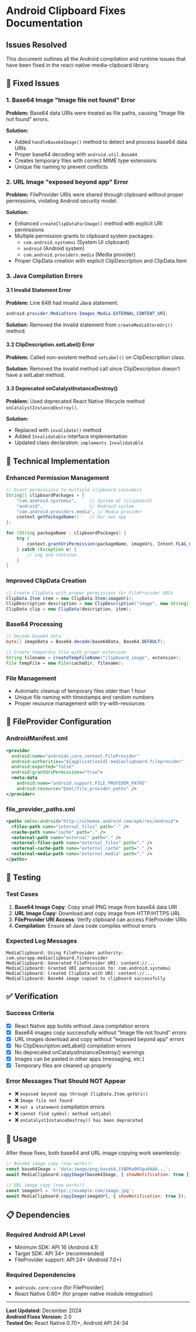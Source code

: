 # Android Clipboard Fixes Documentation

## Issues Resolved

This document outlines all the Android compilation and runtime issues that have been fixed in the react-native-media-clipboard library.

## 🐛 Fixed Issues

### 1. Base64 Image "Image file not found" Error

**Problem:** Base64 data URIs were treated as file paths, causing "Image file not found" errors.

**Solution:**

- Added `handleBase64Image()` method to detect and process base64 data URIs
- Proper base64 decoding with `android.util.Base64`
- Creates temporary files with correct MIME type extensions
- Unique file naming to prevent conflicts

### 2. URL Image "exposed beyond app" Error

**Problem:** FileProvider URIs were shared through clipboard without proper permissions, violating Android security model.

**Solution:**

- Enhanced `createClipDataForImage()` method with explicit URI permissions
- Multiple permission grants to clipboard system packages:
  - `com.android.systemui` (System UI clipboard)
  - `android` (Android system)
  - `com.android.providers.media` (Media provider)
- Proper ClipData creation with explicit ClipDescription and ClipData.Item

### 3. Java Compilation Errors

#### 3.1 Invalid Statement Error

**Problem:** Line 648 had invalid Java statement:

```java
android.provider.MediaStore.Images.Media.EXTERNAL_CONTENT_URI;
```

**Solution:** Removed the invalid statement from `createMediaStoreUri()` method.

#### 3.2 ClipDescription.setLabel() Error

**Problem:** Called non-existent method `setLabel()` on ClipDescription class.

**Solution:** Removed the invalid method call since ClipDescription doesn't have a setLabel method.

#### 3.3 Deprecated onCatalystInstanceDestroy()

**Problem:** Used deprecated React Native lifecycle method `onCatalystInstanceDestroy()`.

**Solution:**

- Replaced with `invalidate()` method
- Added `Invalidatable` interface implementation
- Updated class declaration: `implements Invalidatable`

## 🔧 Technical Implementation

### Enhanced Permission Management

```java
// Grant permissions to multiple clipboard consumers
String[] clipboardPackages = {
    "com.android.systemui",     // System UI (clipboard)
    "android",                  // Android system
    "com.android.providers.media", // Media provider
    context.getPackageName()    // Our own app
};

for (String packageName : clipboardPackages) {
    try {
        context.grantUriPermission(packageName, imageUri, Intent.FLAG_GRANT_READ_URI_PERMISSION);
    } catch (Exception e) {
        // Log and continue
    }
}
```

### Improved ClipData Creation

```java
// Create ClipData with proper permissions for FileProvider URIs
ClipData.Item item = new ClipData.Item(imageUri);
ClipDescription description = new ClipDescription("image", new String[]{mimeType});
ClipData clip = new ClipData(description, item);
```

### Base64 Processing

```java
// Decode base64 data
byte[] imageData = Base64.decode(base64Data, Base64.DEFAULT);

// Create temporary file with proper extension
String filename = createTempFileName("clipboard_image", extension);
File tempFile = new File(cacheDir, filename);
```

### File Management

- Automatic cleanup of temporary files older than 1 hour
- Unique file naming with timestamps and random numbers
- Proper resource management with try-with-resources

## 📱 FileProvider Configuration

### AndroidManifest.xml

```xml
<provider
  android:name="androidx.core.content.FileProvider"
  android:authorities="${applicationId}.mediaclipboard.fileprovider"
  android:exported="false"
  android:grantUriPermissions="true">
  <meta-data
    android:name="android.support.FILE_PROVIDER_PATHS"
    android:resource="@xml/file_provider_paths" />
</provider>
```

### file_provider_paths.xml

```xml
<paths xmlns:android="http://schemas.android.com/apk/res/android">
  <files-path name="internal_files" path="." />
  <cache-path name="cache" path="." />
  <external-path name="external" path="." />
  <external-files-path name="external_files" path="." />
  <external-cache-path name="external_cache" path="." />
  <external-media-path name="external_media" path="." />
</paths>
```

## 🧪 Testing

### Test Cases

1. **Base64 Image Copy**: Copy small PNG image from base64 data URI
2. **URL Image Copy**: Download and copy image from HTTP/HTTPS URL
3. **FileProvider URI Access**: Verify clipboard can access FileProvider URIs
4. **Compilation**: Ensure all Java code compiles without errors

### Expected Log Messages

```
MediaClipboard: Using FileProvider authority: com.yourapp.mediaclipboard.fileprovider
MediaClipboard: Generated FileProvider URI: content://...
MediaClipboard: Granted URI permission to: com.android.systemui
MediaClipboard: Created ClipData with URI: content://...
MediaClipboard: Base64 image copied to clipboard successfully
```

## ✅ Verification

### Success Criteria

- [x] React Native app builds without Java compilation errors
- [x] Base64 images copy successfully without "Image file not found" errors
- [x] URL images download and copy without "exposed beyond app" errors
- [x] No ClipDescription.setLabel() compilation errors
- [x] No deprecated onCatalystInstanceDestroy() warnings
- [x] Images can be pasted in other apps (messaging, etc.)
- [x] Temporary files are cleaned up properly

### Error Messages That Should NOT Appear

- ❌ `exposed beyond app through ClipData.Item.getUri()`
- ❌ `Image file not found`
- ❌ `not a statement` compilation errors
- ❌ `cannot find symbol: method setLabel`
- ❌ `onCatalystInstanceDestroy() has been deprecated`

## 🚀 Usage

After these fixes, both base64 and URL image copying work seamlessly:

```javascript
// Base64 image copy (now works!)
const base64Image = 'data:image/png;base64,iVBORw0KGgoAAAA...';
await MediaClipboard.copyImage(base64Image, { showNotification: true });

// URL image copy (now works!)
const imageUrl = 'https://example.com/image.jpg';
await MediaClipboard.copyImage(imageUrl, { showNotification: true });
```

## 📋 Dependencies

### Required Android API Level

- Minimum SDK: API 16 (Android 4.1)
- Target SDK: API 34+ (recommended)
- FileProvider support: API 24+ (Android 7.0+)

### Required Dependencies

- `androidx.core:core` (for FileProvider)
- React Native 0.60+ (for proper native module integration)

---

**Last Updated:** December 2024  
**Android Fixes Version:** 2.0  
**Tested On:** React Native 0.70+, Android API 24-34
